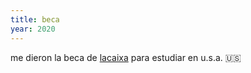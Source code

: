 ```yaml
---
title: beca
year: 2020
---
```

me dieron la beca de <a href="https://fundacionlacaixa.org/es/becas-la-caixa-posgrado-extranjero">lacaixa</a> para estudiar en u.s.a. 🇺🇸